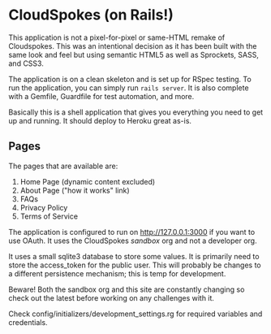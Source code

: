 # CloudSpokes (on Rails!)

This application is not a pixel-for-pixel or same-HTML remake of
Cloudspokes. This was an intentional decision as it has been built with
the same look and feel but using semantic HTML5 as well as Sprockets,
SASS, and CSS3.

The application is on a clean skeleton and is set up for RSpec testing.
To run the application, you can simply run `rails server`. It is also
complete with a Gemfile, Guardfile for test automation, and more.

Basically this is a shell application that gives you everything you need
to get up and running. It should deploy to Heroku great as-is.

## Pages

The pages that are available are:

1. Home Page (dynamic content excluded)
2. About Page ("how it works" link)
3. FAQs
4. Privacy Policy
5. Terms of Service

The application is configured to run on http://127.0.0.1:3000 if you want to use OAuth. It uses the CloudSpokes *sandbox* org and not a developer org. 

It uses a small sqlite3 database to store some values. It is primarily need to store the access_token for the public user. This will probably be changes to a different persistence mechanism; this is temp for development. 

Beware! Both the sandbox org and this site are constantly changing so check out the latest before working on any challenges with it. 

Check config/initializers/development_settings.rg for required variables and credentials.